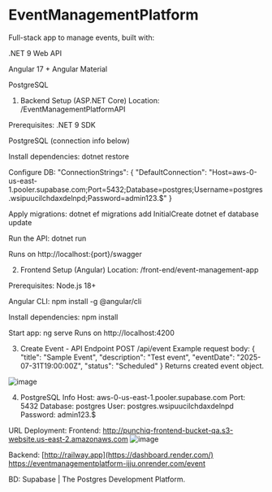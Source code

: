 # EventManagementPlatform

Full-stack app to manage events, built with:

.NET 9 Web API

Angular 17 + Angular Material

PostgreSQL 
1. Backend Setup (ASP.NET Core)
Location: /EventManagementPlatformAPI

Prerequisites:
.NET 9 SDK

PostgreSQL (connection info below)

Install dependencies:
dotnet restore

Configure DB:
"ConnectionStrings": {
  "DefaultConnection": "Host=aws-0-us-east-1.pooler.supabase.com;Port=5432;Database=postgres;Username=postgres.wsipuucilchdaxdelnpd;Password=admin123.$"
}


Apply migrations:
dotnet ef migrations add InitialCreate
dotnet ef database update


Run the API:
dotnet run

Runs on http://localhost:{port}/swagger

2. Frontend Setup (Angular)
Location: /front-end/event-management-app

Prerequisites:
Node.js 18+

Angular CLI: npm install -g @angular/cli

Install dependencies:
npm install

Start app:
ng serve
Runs on http://localhost:4200

3. Create Event - API Endpoint
POST /api/event
Example request body:
{
  "title": "Sample Event",
  "description": "Test event",
  "eventDate": "2025-07-31T19:00:00Z",
  "status": "Scheduled"
}
Returns created event object.


![image](https://github.com/user-attachments/assets/e528b946-f819-41fd-af88-2bdf2bf88a61)

4. PostgreSQL Info 
Host: aws-0-us-east-1.pooler.supabase.com
Port: 5432
Database: postgres
User: postgres.wsipuucilchdaxdelnpd
Password: admin123.$


URL Deployment: 
Frontend: http://punchiq-frontend-bucket-qa.s3-website.us-east-2.amazonaws.com
![image](https://github.com/user-attachments/assets/a0851855-65e2-49fb-925e-17773ba47c77)

Backend: [http://railway.app](https://dashboard.render.com/)
https://eventmanagementplatform-ijju.onrender.com/event

BD: Supabase | The Postgres Development Platform.

 


